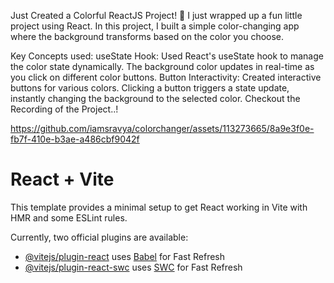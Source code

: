 Just Created a Colorful ReactJS Project! 🌈
I just wrapped up a fun little project using React.
In this project, I built a simple color-changing app where the background transforms based on the color you choose.

Key Concepts used:
useState Hook: Used React's useState hook to manage the color state dynamically. The background color updates in real-time as you click on different color buttons.
Button Interactivity: Created interactive buttons for various colors. Clicking a button triggers a state update, instantly changing the background to the selected color. Checkout the Recording of the Project..!

https://github.com/iamsravya/colorchanger/assets/113273665/8a9e3f0e-fb7f-410e-b3ae-a486cbf9042f

# React + Vite

This template provides a minimal setup to get React working in Vite with HMR and some ESLint rules.

Currently, two official plugins are available:

- [@vitejs/plugin-react](https://github.com/vitejs/vite-plugin-react/blob/main/packages/plugin-react/README.md) uses [Babel](https://babeljs.io/) for Fast Refresh
- [@vitejs/plugin-react-swc](https://github.com/vitejs/vite-plugin-react-swc) uses [SWC](https://swc.rs/) for Fast Refresh
